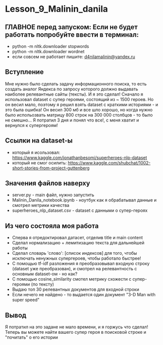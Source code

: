 # Lesson_9_Malinin_danila
## ГЛАВНОЕ перед запуском: Если не будет работать попробуйте ввести в терминал:
- python -m nltk.downloader stopwords
- python -m nltk.downloader wordnet
- если совсем не работает пишите: d4nilamalinin@yandex.ru
## Вступление
Мне нужно было сделать задачу информационного поиска, то есть создать аналог Яндекса по запросу которого должно выдавать наиболее релевантные сайты (тексты). И я это сделал!
Сначало я использовал dataset с супер героями, состоящий из ~ 1500 героев. Но он весил мало, поэтому я решил взять dataset с краткими историями - и это была ошибка! Он весил 300 мб и все шло хорошо, но когда нужно было испольозвать матрицу 800 строк на 300 000 столбцов - то было не смешно... Я потратил 3 дня и понял что все!, с меня хватит и вернулся к супергероям!
## Ссылки на dataset-ы
- который я исользовал: https://www.kaggle.com/jonathanbesomi/superheroes-nlp-dataset
- который не смог осилить: https://www.kaggle.com/shubchat/1002-short-stories-from-project-guttenberg
## Значения файлов наверху
- server.py - main файл, нужно запустить
- Malinin_Danila_notebook.ipynb - ноутбук как я обрабатывал данные и смотрел метрики качества
- superheroes_nlp_dataset.csv - dataset с данными о супер-героях
## Из чего состояла моя работа
* Сперва я отредоктировал датасет, отделив title и main content
* Сделал нормализацию + лемитизацию текста для дальнейшей работы
* Сделал словарь 'слово': [список индексов] для того, чтобы исключать ненужных супергероев, чтобы работало быстрее!
* С помощью tf-idf разложения я преобразовывал входную строку (dataset уже преобразован), и смотрел на релевантность с основным dataset-ом - но как?
* С помощью cosine_similarity смотел метрику схожести с супер-героями (по тексту)
* Выдаю топ 30 релевантных документов для входной строки
* Если нечего не найдено - то выдается один документ "3-D Man with super speed"
## Вывод
Я потратил на это задане не мало времени, и я горжусь что сделал! Теперь вы можете найти вашего супер героя в поисковой строке и "почитать" о его истории


 
